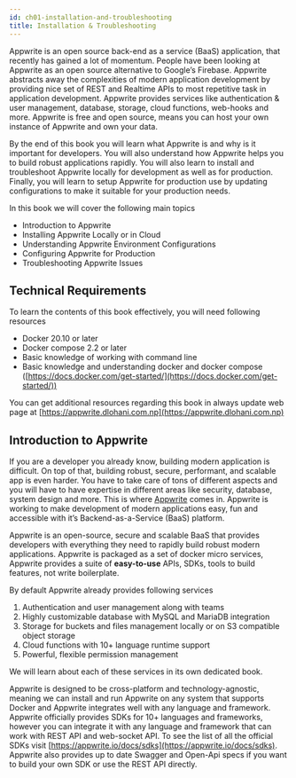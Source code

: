 ```yaml
---
id: ch01-installation-and-troubleshooting
title: Installation & Troubleshooting
---
```


Appwrite is an open source back-end as a service (BaaS) application, that recently has gained a lot of momentum. People have been looking at Appwrite as an open source alternative to Google’s Firebase. Appwrite abstracts away the complexities of modern application development by providing nice set of REST and Realtime APIs to most repetitive task in application development. Appwrite provides services like authentication & user management, database, storage, cloud functions, web-hooks and more. Appwrite is free and open source, means you can host your own instance of Appwrite and own your data.

By the end of this book you will learn what Appwrite is and why is it important for developers. You will also understand how Appwrite helps you to build robust applications rapidly. You will also learn to install and troubleshoot Appwrite locally for development as well as for production. Finally, you will learn to setup Appwrite for production use by updating configurations to make it suitable for your production needs.

In this book we will cover the following main topics

- Introduction to Appwrite
- Installing Appwrite Locally or in Cloud
- Understanding Appwrite Environment Configurations
- Configuring Appwrite for Production
- Troubleshooting Appwrite Issues

## Technical Requirements

To learn the contents of this book effectively, you will need following resources

- Docker 20.10 or later
- Docker compose 2.2 or later
- Basic knowledge of working with command line
- Basic knowledge and understanding docker and docker compose ([https://docs.docker.com/get-started/](https://docs.docker.com/get-started/))

You can get additional resources regarding this book in always update web page at [https://appwrite.dlohani.com.np](https://appwrite.dlohani.com.np)

## Introduction to Appwrite

If you are a developer you already know, building modern application is difficult. On top of that, building robust, secure, performant, and scalable app is even harder. You have to take care of tons of different aspects and you will have to have expertise in different areas like security, database, system design and more. This is where [Appwrite](https://appwrite.io) comes in. Appwrite is working to make development of modern applications easy, fun and accessible with it’s Backend-as-a-Service (BaaS) platform.

Appwrite is an open-source, secure and scalable BaaS that provides developers with everything they need to rapidly build robust modern applications. Appwrite is packaged as a set of docker micro services, Appwrite provides a suite of **easy-to-use** APIs, SDKs, tools to build features, not write boilerplate.

By default Appwrite already provides following services

1. Authentication and user management along with teams
2. Highly customizable database with MySQL and MariaDB integration
3. Storage for buckets and files management locally or on S3 compatible object storage
4. Cloud functions with 10+ language runtime support
5. Powerful, flexible permission management

We will learn about each of these services in its own dedicated book.

Appwrite is designed to be cross-platform and technology-agnostic, meaning we can install and run Appwrite on any system that supports Docker and Appwrite integrates well with any language and framework. Appwrite officially provides SDKs for 10+ languages and frameworks, however you can integrate it with any language and framework that can work with REST API and web-socket API. To see the list of all the official SDKs visit [https://appwrite.io/docs/sdks](https://appwrite.io/docs/sdks). Appwrite also provides up to date Swagger and Open-Api specs if you want to build your own SDK or use the REST API directly.